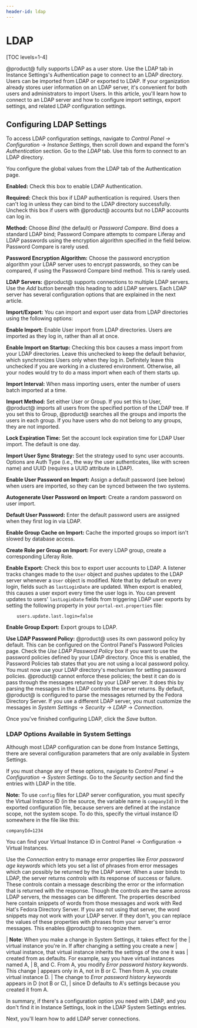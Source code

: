 ```yaml
---
header-id: ldap
---
```


# LDAP

[TOC levels=1-4]

@product@ fully supports LDAP as a user store. Use the LDAP tab in Instance
Settings's Authentication page to connect to an LDAP directory. Users can be
imported from LDAP or exported to LDAP. If your organization already stores user
information on an LDAP server, it's convenient for both users and administrators
to import Users. In this article, you'll learn how to connect to an LDAP server
and how to configure import settings, export settings, and related LDAP
configuration settings. 

## Configuring LDAP Settings

To access LDAP configuration settings, navigate to *Control Panel &rarr;
Configuration* &rarr; *Instance Settings*, then scroll down and expand the
form's *Authentication* section.  Go to the *LDAP* tab. Use this form to connect
to an LDAP directory.

You configure the global values from the LDAP tab of the Authentication page.

**Enabled:** Check this box to enable LDAP Authentication.

**Required:** Check this box if LDAP authentication is required. Users then
can't log in unless they can bind to the LDAP directory successfully. Uncheck
this box if users with @product@ accounts but no LDAP accounts can log in.

**Method:** Choose *Bind* (the default) or *Password Compare*. Bind does
a standard LDAP bind; Password Compare attempts to compare Liferay and LDAP
passwords using the encryption algorithm specified in the field below. Password
Compare is rarely used. 

**Password Encryption Algorithm:** Choose the password encryption algorithm your
LDAP server uses to encrypt passwords, so they can be compared, if using the
Password Compare bind method. This is rarely used. 

**LDAP Servers:** @product@ supports connections to multiple LDAP servers. Use
the *Add* button beneath this heading to add LDAP servers. Each LDAP server has
several configuration options that are explained in the next article. 

**Import/Export:** You can import and export user data from LDAP directories
using the following options:

**Enable Import:** Enable User import from LDAP directories. Users are imported
as they log in, rather than all at once. 

**Enable Import on Startup:** Checking this box causes a mass import from your
LDAP directories. Leave this unchecked to keep the default behavior, which
synchronizes Users only when they log in. Definitely leave this unchecked if you
are working in a clustered environment. Otherwise, all your nodes would try to
do a mass import when each of them starts up.

**Import Interval:** When mass importing users, enter the number of users batch
imported at a time. 

**Import Method:** Set either User or Group. If you set this to User, @product@
imports all users from the specified portion of the LDAP tree. If you set this
to Group, @product@ searches all the groups and imports the users in each group.
If you have users who do not belong to any groups, they are not imported. 

**Lock Expiration Time:** Set the account lock expiration time for LDAP User
import. The default is one day. 

**Import User Sync Strategy:** Set the strategy used to sync user accounts.
Options are Auth Type (i.e., the way the user authenticates, like with screen
name) and UUID (requires a UUID attribute in LDAP). 

**Enable User Password on Import:** Assign a default password (see below) when
users are imported, so they can be synced between the two systems. 

**Autogenerate User Password on Import:** Create a random password on user
import. 

**Default User Password:** Enter the default password users are assigned when
they first log in via LDAP. 

**Enable Group Cache on Import:** Cache the imported groups so import isn't
slowed by database access. 

**Create Role per Group on Import:** For every LDAP group, create
a corresponding Liferay Role. 

**Enable Export:** Check this box to export user accounts to LDAP. A listener
tracks changes made to the `User` object and pushes updates to the LDAP server
whenever a `User` object is modified. Note that by default on every login,
fields such as `lastLoginDate` are updated. When export is enabled, this causes
a user export every time the user logs in. You can prevent updates to users'
`lastLoginDate` fields from triggering LDAP user exports by setting the
following property in your `portal-ext.properties` file:

        users.update.last.login=false

**Enable Group Export:** Export groups to LDAP. 

**Use LDAP Password Policy:** @product@ uses its own password policy by default.
This can be configured on the Control Panel's Password Policies page. Check the
*Use LDAP Password Policy* box if you want to use the password policies defined
by your LDAP directory. Once this is enabled, the Password Policies tab states
that you are not using a local password policy. You must now use your LDAP
directory's mechanism for setting password policies. @product@ cannot enforce
these policies; the best it can do is pass through the messages returned by your
LDAP server. It does this by parsing the messages in the LDAP controls the
server returns. By default, @product@ is configured to parse the messages
returned by the Fedora Directory Server. If you use a different LDAP server, you
must customize the messages in *System Settings* &rarr; *Security* &rarr; *LDAP*
&rarr; *Connection*. 

Once you've finished configuring LDAP, click the *Save* button. 

### LDAP Options Available in System Settings

Although most LDAP configuration can be done from Instance Settings, there are
several configuration parameters that are only available in System Settings. 

If you must change any of these options, navigate to *Control Panel* &rarr;
*Configuration* &rarr; *System Settings*. Go to the *Security* section and
find the entries with LDAP in the title.

**Note:** To use `config` files for LDAP server configuration, you must
specify the Virtual Instance ID (in the source, the variable name is
`companyId`) in the exported configuration file, because servers are defined
at the instance scope, not the system scope. To do this, specify the virtual
instance ID somewhere in the file like this: 

```properties
companyId=1234
```
You can find your Virtual Instance ID in Control Panel &rarr; Configuration
&rarr; Virtual Instances.

Use the *Connection* entry to manage error properties
like *Error password age keywords* which lets you set a list of phrases from
error messages which can possibly be returned by the LDAP server. When a user
binds to LDAP, the server returns *controls* with its response of success or
failure. These controls contain a message describing the error or the
information that is returned with the response. Though the controls are the same
across LDAP servers, the messages can be different. The properties described
here contain snippets of words from those messages and work with Red Hat's
Fedora Directory Server. If you are not using that server, the word snippets may
not work with your LDAP server. If they don't, you can replace the values of
these properties with phrases from your server's error messages. This enables
@product@ to recognize them.

| **Note**: When you make a change in System Settings, it takes effect for the
| virtual instance you're in. If after changing a setting you create a new
| virtual instance, that virtual instance inherits the settings of the one it was
| created from as defaults. For example, say you have virtual instances named A,
| B, and C. From A, you modify *Error password history keywords*. This change
| appears only in A, not in B or C. Then from A, you create virtual instance D.
| The change to *Error password history keywords* appears in D (not B or C),
| since D defaults to A's settings because you created it from A.

In summary, if there's a configuration option you need with LDAP, and you don't
find it in Instance Settings, look in the LDAP System Settings entries.

Next, you'll learn how to add LDAP server connections. 
